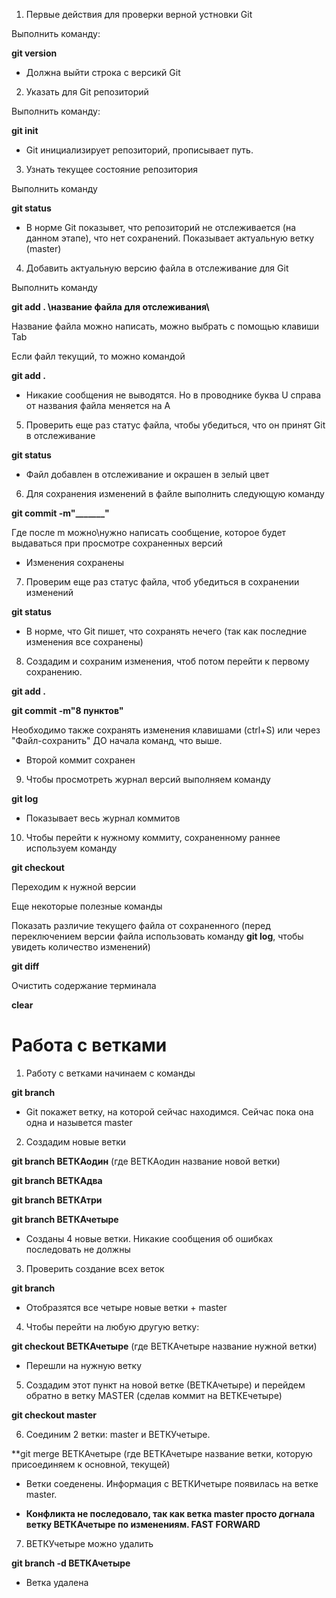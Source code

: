 1. Первые действия для проверки верной устновки Git

Выполнить команду:

**git version**

* Должна выйти строка с версикй Git

2. Указать для Git репозиторий

Выполнить команду:

**git init**

* Git инициализирует репозиторий, прописывает путь.

3. Узнать текущее состояние репозитория

Выполнить команду

**git status**

* В норме Git показывет, что репозиторий не отслеживается (на данном этапе), что нет сохранений. Показывает актуальную ветку (master)

4. Добавить актуальную версию файла в отслеживание для Git

Выполнить команду

**git add . \название файла для отслеживания\\**

Название файла можно написать, можно выбрать с помощью клавиши Tab

Если файл текущий, то можно командой

**git add .**

* Никакие сообщения не выводятся. Но в проводнике буква U справа от названия файла меняется на А

5. Проверить еще раз статус файла, чтобы убедиться, что он принят Git в отслеживание

**git status**

* Файл добавлен в отслеживание и окрашен в зелый цвет

6. Для сохранения изменений в файле выполнить следующую команду

**git commit -m"_______"**

Где после m можно\нужно написать сообщение, которое будет выдаваться при просмотре сохраненных версий

* Изменения сохранены

7. Проверим еще раз статус файла, чтоб убедиться в сохранении изменений

**git status**

* В норме, что Git пишет, что сохранять нечего (так как последние изменения все сохранены)

8. Создадим и сохраним изменения, чтоб потом перейти к первому сохранению.

**git add .**

**git commit -m"8 пунктов"**

Необходимо также сохранять изменения клавишами (ctrl+S) или через "Файл-сохранить" ДО начала команд, что выше.

* Второй коммит сохранен

9. Чтобы просмотреть журнал версий выполняем команду

**git log**

* Показывает весь журнал коммитов

10. Чтобы перейти к нужному коммиту, сохраненному раннее используем команду

**git checkout**

Переходим к нужной версии

Еще некоторые полезные команды

Показать различие текущего файла от сохраненного (перед переключением версии файла использовать команду **git log**, чтобы увидеть количество изменений)

**git diff**

Очистить содержание терминала

**clear**

# Работа с ветками

1. Работу с ветками начинаем с команды

**git branch**

* Git покажет ветку, на которой сейчас находимся. Сейчас пока она одна и назывется master

2. Создадим новые ветки

**git branch ВЕТКАодин** (где ВЕТКАодин название новой ветки)

**git branch ВЕТКАдва**

**git branch ВЕТКАтри**

**git branch ВЕТКАчетыре**

* Созданы 4 новые ветки. Никакие сообщения об ошибках последовать не должны

3. Проверить создание всех веток

**git branch**

* Отобразятся все четыре новые ветки + master

4. Чтобы перейти на любую другую ветку:

**git checkout ВЕТКАчетыре** (где ВЕТКАчетыре название нужной ветки)

* Перешли на нужную ветку



5. Создадим этот пункт на новой ветке (ВЕТКАчетыре) и перейдем обратно в ветку MASTER (сделав коммит на ВЕТКЕчетыре)

**git checkout master**

6. Соединим 2 ветки: master и ВЕТКУчетыре.

**git merge ВЕТКАчетыре (где ВЕТКАчетыре название ветки, которую присоединяем к основной, текущей)

* Ветки соеденены. Информация с ВЕТКИчетыре появилась на ветке master. 

* **Конфликта не последовало, так как ветка master просто догнала ветку ВЕТКАчетыре по изменениям. FAST FORWARD**

7. ВЕТКУчетыре можно удалить

**git branch -d ВЕТКАчетыре**

* Ветка удалена